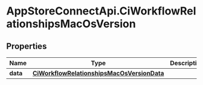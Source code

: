 # AppStoreConnectApi.CiWorkflowRelationshipsMacOsVersion

## Properties

Name | Type | Description | Notes
------------ | ------------- | ------------- | -------------
**data** | [**CiWorkflowRelationshipsMacOsVersionData**](CiWorkflowRelationshipsMacOsVersionData.md) |  | [optional] 


